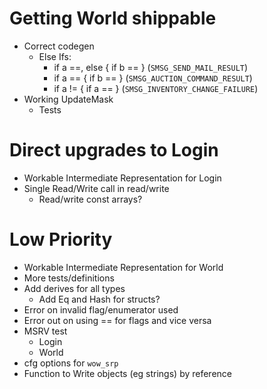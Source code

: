 # Getting World shippable

* Correct codegen
  * Else Ifs:
    - if a ==, else { if b ==  } (`SMSG_SEND_MAIL_RESULT`)
    - if a == { if b == } (`SMSG_AUCTION_COMMAND_RESULT`)
    - if a != { if a == } (`SMSG_INVENTORY_CHANGE_FAILURE`)
* Working UpdateMask
  * Tests

# Direct upgrades to Login

* Workable Intermediate Representation for Login
* Single Read/Write call in read/write
  * Read/write const arrays?

# Low Priority

* Workable Intermediate Representation for World
* More tests/definitions
* Add derives for all types
  * Add Eq and Hash for structs?
* Error on invalid flag/enumerator used
* Error out on using == for flags and vice versa
* MSRV test
  * Login
  * World
* cfg options for `wow_srp`
* Function to Write objects (eg strings) by reference
